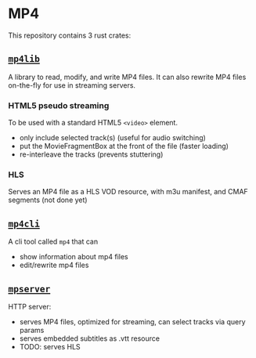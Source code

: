 # MP4

This repository contains 3 rust crates:

## [`mp4lib`](mp4lib/)

A library to read, modify, and write MP4 files. It can also rewrite MP4 files
on-the-fly for use in streaming servers.

### HTML5 pseudo streaming

To be used with a standard HTML5 `<video>` element.

- only include selected track(s) (useful for audio switching)
- put the MovieFragmentBox at the front of the file (faster loading)
- re-interleave the tracks (prevents stuttering)

### HLS

Serves an MP4 file as a HLS VOD resource, with m3u manifest, and CMAF segments
(not done yet)


## [`mp4cli`](mp4cli/)

A cli tool called `mp4` that can

- show information about mp4 files
- edit/rewrite mp4 files


## [`mpserver`](mp4cli/)

HTTP server:

- serves MP4 files, optimized for streaming, can select tracks via query params
- serves embedded subtitles as .vtt resource
- TODO: serves HLS

